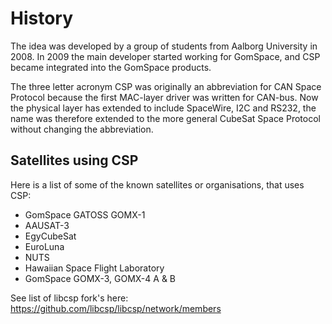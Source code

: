 # History

The idea was developed by a group of students from Aalborg University
in 2008. In 2009 the main developer started working for GomSpace, and CSP
became integrated into the GomSpace products.

The three letter acronym CSP was originally an abbreviation for CAN
Space Protocol because the first MAC-layer driver was written for
CAN-bus. Now the physical layer has extended to include SpaceWire, I2C
and RS232, the name was therefore extended to the more general CubeSat
Space Protocol without changing the abbreviation.

## Satellites using CSP

Here is a list of some of the known satellites or organisations, that
uses CSP:

  - GomSpace GATOSS GOMX-1
  - AAUSAT-3
  - EgyCubeSat
  - EuroLuna
  - NUTS
  - Hawaiian Space Flight Laboratory
  - GomSpace GOMX-3, GOMX-4 A & B

See list of libcsp fork's here:
<https://github.com/libcsp/libcsp/network/members>
